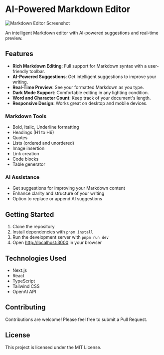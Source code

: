 # AI-Powered Markdown Editor

![Markdown Editor Screenshot](/markdown.png)

An intelligent Markdown editor with AI-powered suggestions and real-time preview.

## Features

- **Rich Markdown Editing**: Full support for Markdown syntax with a user-friendly toolbar.
- **AI-Powered Suggestions**: Get intelligent suggestions to improve your writing.
- **Real-Time Preview**: See your formatted Markdown as you type.
- **Dark Mode Support**: Comfortable editing in any lighting condition.
- **Word and Character Count**: Keep track of your document's length.
- **Responsive Design**: Works great on desktop and mobile devices.

### Markdown Tools

- Bold, Italic, Underline formatting
- Headings (H1 to H6)
- Quotes
- Lists (ordered and unordered)
- Image insertion
- Link creation
- Code blocks
- Table generator

### AI Assistance

- Get suggestions for improving your Markdown content
- Enhance clarity and structure of your writing
- Option to replace or append AI suggestions

## Getting Started

1. Clone the repository
2. Install dependencies with `pnpm install`
3. Run the development server with `pnpm run dev`
4. Open [http://localhost:3000](http://localhost:3000) in your browser

## Technologies Used

- Next.js
- React
- TypeScript
- Tailwind CSS
- OpenAI API

## Contributing

Contributions are welcome! Please feel free to submit a Pull Request.

## License

This project is licensed under the MIT License.
